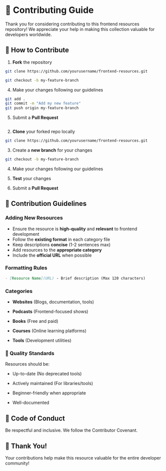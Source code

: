 # 👋 Contributing Guide

Thank you for considering contributing to this frontend resources repository! We appreciate your help in making this collection valuable for developers worldwide.

## 🧭 How to Contribute

1. **Fork** the repository

```bash
git clone https://github.com/yourusername/frontend-resources.git
```

```bash
git checkout -b my-feature-branch
```

4. Make your changes following our guidelines

```bash
git add .
git commit -m "Add my new feature"
git push origin my-feature-branch
```

5. Submit a **Pull Request**

```bash

```

2. **Clone** your forked repo locally

```bash
git clone https://github.com/yourusername/frontend-resources.git
```

3. Create a **new branch** for your changes

```bash
git checkout -b my-feature-branch
```

4. Make your changes following our guidelines

5. **Test** your changes

6. Submit a **Pull Request**

## 📝 Contribution Guidelines

### Adding New Resources

- Ensure the resource is **high-quality** and **relevant** to frontend development
- Follow the **existing format** in each category file
- Keep descriptions **concise** (1-2 sentences max)
- Add resources to the **appropriate category**
- Include the **official URL** when possible

### Formatting Rules

```markdown
- [Resource Name](URL) - Brief description (Max 120 characters)
```

### Categories

- **Websites** (Blogs, documentation, tools)

- **Podcasts** (Frontend-focused shows)

- **Books** (Free and paid)

- **Courses** (Online learning platforms)

- **Tools** (Development utilities)

### 🚀 Quality Standards

Resources should be:

- Up-to-date (No deprecated tools)

- Actively maintained (For libraries/tools)

- Beginner-friendly when appropriate

- Well-documented

## 💬 Code of Conduct

Be respectful and inclusive. We follow the Contributor Covenant.

## 🙏 Thank You!

Your contributions help make this resource valuable for the entire developer community!
